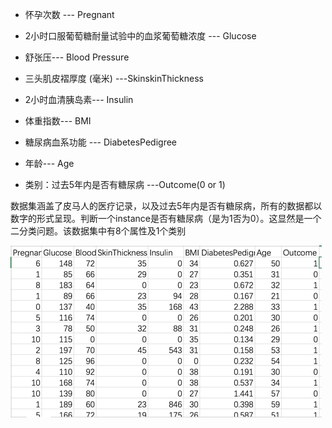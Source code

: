 * 怀孕次数 --- Pregnant

* 2小时口服葡萄糖耐量试验中的血浆葡萄糖浓度 --- Glucose

* 舒张压--- Blood Pressure

* 三头肌皮褶厚度 \(毫米\) ---SkinskinThickness

* 2小时血清胰岛素--- Insulin

* 体重指数--- BMI

* 糖尿病血系功能 --- DiabetesPedigree

* 年龄--- Age

* 类别：过去5年内是否有糖尿病 ---Outcome\(0 or 1\)

数据集涵盖了皮马人的医疗记录，以及过去5年内是否有糖尿病，所有的数据都以数字的形式呈现。判断一个instance是否有糖尿病（是为1否为0）。这显然是一个二分类问题。该数据集中有8个属性及1个类别

![](/assets/import.png)

# 



